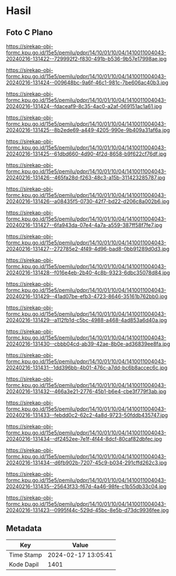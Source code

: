 # Hasil

## Foto C Plano

https://sirekap-obj-formc.kpu.go.id/15e5/pemilu/pdpr/14/10/01/10/04/1410011004043-20240216-131422--729992f2-f830-491b-b536-9b57e17998ae.jpg

https://sirekap-obj-formc.kpu.go.id/15e5/pemilu/pdpr/14/10/01/10/04/1410011004043-20240216-131424--009648bc-9a6f-46c1-981c-7be606ac40b3.jpg

https://sirekap-obj-formc.kpu.go.id/15e5/pemilu/pdpr/14/10/01/10/04/1410011004043-20240216-131424--fdaceaf9-8c35-4ac0-a2af-069151ac1a61.jpg

https://sirekap-obj-formc.kpu.go.id/15e5/pemilu/pdpr/14/10/01/10/04/1410011004043-20240216-131425--8b2ede69-a449-4205-990e-9b409a31af6a.jpg

https://sirekap-obj-formc.kpu.go.id/15e5/pemilu/pdpr/14/10/01/10/04/1410011004043-20240216-131425--61dbd660-4d90-4f2d-8658-b9f622cf76df.jpg

https://sirekap-obj-formc.kpu.go.id/15e5/pemilu/pdpr/14/10/01/10/04/1410011004043-20240216-131426--465fa28d-f263-48c3-a15b-311423285787.jpg

https://sirekap-obj-formc.kpu.go.id/15e5/pemilu/pdpr/14/10/01/10/04/1410011004043-20240216-131426--a08435f5-0730-42f7-bd22-d206c8a002b6.jpg

https://sirekap-obj-formc.kpu.go.id/15e5/pemilu/pdpr/14/10/01/10/04/1410011004043-20240216-131427--6fa943da-07e4-4a7a-a559-387ff58f7fe7.jpg

https://sirekap-obj-formc.kpu.go.id/15e5/pemilu/pdpr/14/10/01/10/04/1410011004043-20240216-131427--272785e2-4f49-4d96-bad8-0bb91289d0d3.jpg

https://sirekap-obj-formc.kpu.go.id/15e5/pemilu/pdpr/14/10/01/10/04/1410011004043-20240216-131428--f016e4eb-2b40-4c8b-9323-6dbc35078d84.jpg

https://sirekap-obj-formc.kpu.go.id/15e5/pemilu/pdpr/14/10/01/10/04/1410011004043-20240216-131429--41ad07be-efb3-4723-8646-35161b762bb0.jpg

https://sirekap-obj-formc.kpu.go.id/15e5/pemilu/pdpr/14/10/01/10/04/1410011004043-20240216-131429--a112fb1d-c5bc-4988-a468-4ad853a6d40a.jpg

https://sirekap-obj-formc.kpu.go.id/15e5/pemilu/pdpr/14/10/01/10/04/1410011004043-20240216-131430--cbbb04cd-ab39-42ae-8b0e-ad36839ee8fa.jpg

https://sirekap-obj-formc.kpu.go.id/15e5/pemilu/pdpr/14/10/01/10/04/1410011004043-20240216-131431--1dd396bb-4b01-476c-a7dd-bc6b8accec6c.jpg

https://sirekap-obj-formc.kpu.go.id/15e5/pemilu/pdpr/14/10/01/10/04/1410011004043-20240216-131432--466a3e21-2776-45b1-b6e4-cbe3f779f3ab.jpg

https://sirekap-obj-formc.kpu.go.id/15e5/pemilu/pdpr/14/10/01/10/04/1410011004043-20240216-131433--febdd0c2-62c2-4a8d-9723-50fddb435747.jpg

https://sirekap-obj-formc.kpu.go.id/15e5/pemilu/pdpr/14/10/01/10/04/1410011004043-20240216-131434--df2452ee-7e1f-4f44-8dcf-80caf82dbfec.jpg

https://sirekap-obj-formc.kpu.go.id/15e5/pemilu/pdpr/14/10/01/10/04/1410011004043-20240216-131434--d6fb902b-7207-45c9-b034-291cffd262c3.jpg

https://sirekap-obj-formc.kpu.go.id/15e5/pemilu/pdpr/14/10/01/10/04/1410011004043-20240216-131435--25643f33-f67d-4a46-98fe-c1b55db33c04.jpg

https://sirekap-obj-formc.kpu.go.id/15e5/pemilu/pdpr/14/10/01/10/04/1410011004043-20240216-131423--0995f44c-529d-45bc-8e5b-d73dc9936fee.jpg


## Metadata

| Key        | Value               |
| ---------- | ------------------- |
| Time Stamp | 2024-02-17 13:05:41 |
| Kode Dapil | 1401                |




